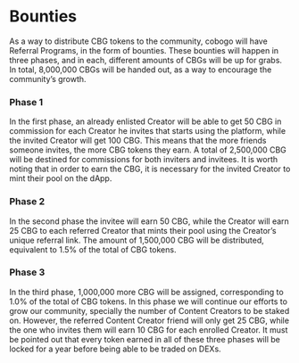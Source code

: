 # Bounties

As a way to distribute CBG tokens to the community, cobogo will have Referral Programs, in the form of bounties. These bounties will happen in three phases, and in each, different amounts of CBGs will be up for grabs. In total, 8,000,000 CBGs will be handed out, as a way to encourage the community’s growth.

### Phase 1

In the first phase, an already enlisted Creator will be able to get 50 CBG in commission for each Creator he invites that starts using the platform, while the invited Creator will get 100 CBG. This means that the more friends someone invites, the more CBG tokens they earn. A total of 2,500,000 CBG will be destined for commissions for both inviters and invitees. It is worth noting that in order to earn the CBG, it is necessary for the invited Creator to mint their pool on the dApp.

### Phase 2

In the second phase the invitee will earn 50 CBG, while the Creator will earn 25 CBG to each referred Creator that mints their pool using the Creator’s unique referral link. The amount of 1,500,000 CBG will be distributed, equivalent to 1.5% of the total of CBG tokens.

### Phase 3

In the third phase, 1,000,000 more CBG will be assigned, corresponding to 1.0% of the total of CBG tokens. In this phase we will continue our efforts to grow our community, specially the number of Content Creators to be staked on. However, the referred Content Creator friend will only get 25 CBG, while the one who invites them will earn 10 CBG for each enrolled Creator. It must be pointed out that every token earned in all of these three phases will be locked for a year before being able to be traded on DEXs.
